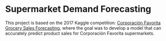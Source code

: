 # Supermarket Demand Forecasting
This project is based on the 2017 Kaggle competition: 
[Corporación Favorita Grocery Sales Forecasting](https://www.kaggle.com/competitions/favorita-grocery-sales-forecasting), where the goal  was to develop a model that can accurately predict product sales for Corporación Favorita supermarkets.



